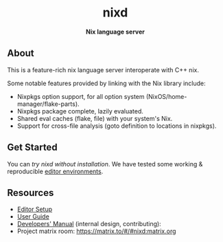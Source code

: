 <div align="center">
  <h1>nixd</code></h1>

  <p>
    <strong>Nix language server</strong>
  </p>
</div>

## About

This is a feature-rich nix language server interoperate with C++ nix.

Some notable features provided by linking with the Nix library include:

- Nixpkgs option support, for all option system (NixOS/home-manager/flake-parts).
- Nixpkgs package complete, lazily evaluated.
- Shared eval caches (flake, file) with your system's Nix.
- Support for cross-file analysis (goto definition to locations in nixpkgs).


## Get Started

You can *try nixd without installation*.
We have tested some working & reproducible [editor environments](/nixd/docs/editors/editors.md).

## Resources

- [Editor Setup](nixd/docs/editor-setup.md)
- [User Guide](nixd/docs/user-guide.md)
- [Developers' Manual](nixd/docs/dev.md) (internal design, contributing):
- Project matrix room: https://matrix.to/#/#nixd:matrix.org
